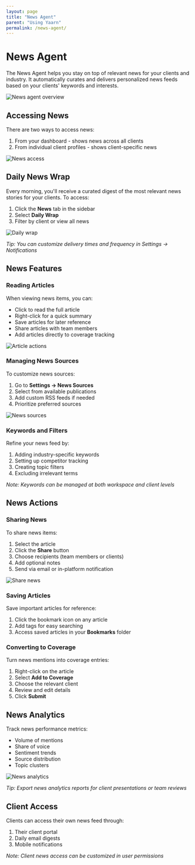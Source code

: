 ```yaml
---
layout: page
title: "News Agent"
parent: "Using Yaarn"
permalink: /news-agent/
---
```


# News Agent

The News Agent helps you stay on top of relevant news for your clients and industry. It automatically curates and delivers personalized news feeds based on your clients' keywords and interests.

![News agent overview](/assets/images/image70.jpg)

## Accessing News

There are two ways to access news:

1. From your dashboard - shows news across all clients
2. From individual client profiles - shows client-specific news

![News access](/assets/images/image4.jpg)

## Daily News Wrap

Every morning, you'll receive a curated digest of the most relevant news stories for your clients. To access:

1. Click the **News** tab in the sidebar
2. Select **Daily Wrap**
3. Filter by client or view all news

![Daily wrap](/assets/images/image8.jpg)

_Tip: You can customize delivery times and frequency in Settings → Notifications_

## News Features

### Reading Articles

When viewing news items, you can:

- Click to read the full article
- Right-click for a quick summary
- Save articles for later reference
- Share articles with team members
- Add articles directly to coverage tracking

![Article actions](/assets/images/image1.jpg)

### Managing News Sources

To customize news sources:

1. Go to **Settings → News Sources**
2. Select from available publications
3. Add custom RSS feeds if needed
4. Prioritize preferred sources

![News sources](/assets/images/image67.jpg)

### Keywords and Filters

Refine your news feed by:

1. Adding industry-specific keywords
2. Setting up competitor tracking
3. Creating topic filters
4. Excluding irrelevant terms

_Note: Keywords can be managed at both workspace and client levels_

## News Actions

### Sharing News

To share news items:

1. Select the article
2. Click the **Share** button
3. Choose recipients (team members or clients)
4. Add optional notes
5. Send via email or in-platform notification

![Share news](/assets/images/image63.jpg)

### Saving Articles

Save important articles for reference:

1. Click the bookmark icon on any article
2. Add tags for easy searching
3. Access saved articles in your **Bookmarks** folder

### Converting to Coverage

Turn news mentions into coverage entries:

1. Right-click on the article
2. Select **Add to Coverage**
3. Choose the relevant client
4. Review and edit details
5. Click **Submit**

## News Analytics

Track news performance metrics:

- Volume of mentions
- Share of voice
- Sentiment trends
- Source distribution
- Topic clusters

![News analytics](/assets/images/image11.jpg)

_Tip: Export news analytics reports for client presentations or team reviews_

## Client Access

Clients can access their own news feed through:

1. Their client portal
2. Daily email digests
3. Mobile notifications

_Note: Client news access can be customized in user permissions_

